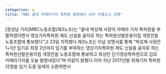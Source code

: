 ```yaml
---
categories: a
title: "MBC 끝내 카메라기자 특파원 발령예산 낭비 무릅쓰고 강행"
---
```

[정성남 기자]MBC노동조합(제3노조)는 "끝내 박성제 사장이 카메라 기자 특파원을 부활하였다면서 영상기자특파원 제도 신설을 골자로 하는 특파원선발운용지침 개정안을 노동조합에 통보했다"고 23일 지적했다.제3노조는 이날 성명서를 통해 "박성제 사장은 1+1년 임기로 최장 2년까지 임기를 부여하는 영상기자특파원 제도 신설을 골자로 하는 특파원선발운용지침 개정안을 노동조합에 통보하고 워싱턴 단기영상특파원으로 김모 카메라기자를 오늘 발령내었다"며 이같이 밝혔다.이어 지난 2017년말 취재기자 특파원 12명을 임기 도중 일제히 소환하면서